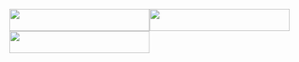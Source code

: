 <p align="center">
  <div style="display: flex; flex-direction: row;">
    <div style="flex: 1;">
      <img width="100%" src="https://github-readme-stats.vercel.app/api?username=justincdavis&count_private=true&show_icons=true&include_all_commits=false&hide_border=true&hide_title=true" />
      <img width="100%" src="https://github-readme-streak-stats.herokuapp.com/?user=justincdavis&hide_border=true" />
    </div>
    <div style="flex: 1; display: flex; align-items: center;">
      <img style="width: 100%; height: auto;" src="https://github-readme-stats.vercel.app/api/top-langs/?username=justincdavis&hide=php" />
    </div>
  </div>
</p>
